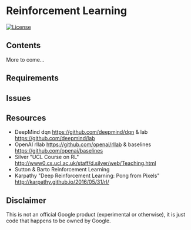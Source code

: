 Reinforcement Learning
==================

[![License](https://img.shields.io/badge/License-Apache%202.0-blue.svg)](https://github.com/nyghtowl/mixed-tape/blob/master/LICENSE)

Contents
-----------------
More to come...

Requirements
-----------------

Issues
-----------------

Resources
-----------------
- DeepMind dqn https://github.com/deepmind/dqn & lab https://github.com/deepmind/lab
- OpenAI rllab https://github.com/openai/rllab & baselines https://github.com/openai/baselines
- Silver "UCL Course on RL" http://www0.cs.ucl.ac.uk/staff/d.silver/web/Teaching.html
- Sutton & Barto Reinforcement Learning
- Karpathy "Deep Reinforcement Learning: Pong from Pixels" http://karpathy.github.io/2016/05/31/rl/


Disclaimer
----------------- 

This is not an official Google product (experimental or otherwise), it is just
code that happens to be owned by Google.
